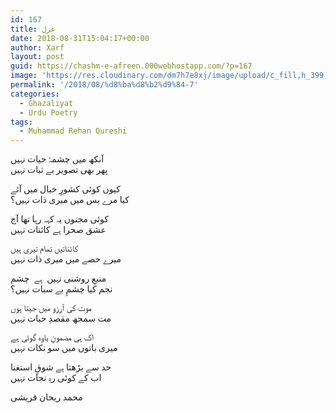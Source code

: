```yaml
---
id: 167
title: غزل
date: 2018-08-31T15:04:17+00:00
author: Xarf
layout: post
guid: https://chashm-e-afreen.000webhostapp.com/?p=167
image: 'https://res.cloudinary.com/dm7h7e8xj/image/upload/c_fill,h_399,w_760/v1501268554/sunrise_ttb9nk.jpg'
permalink: '/2018/08/%d8%ba%d8%b2%d9%84-7'
categories:
  - Ghazaliyat
  - Urdu Poetry
tags:
  - Muhammad Rehan Qureshi
---
```

<span style="font-family: Mehr;">آنکھ میں چشمۂ حیات نہیں</span>  
<span style="font-family: Mehr;">پھر بھی تصویر بے ثبات نہیں</span>

<span style="font-family: Mehr;">کیوں کوئی کشورِ خیال میں آئے</span>  
<span style="font-family: Mehr;">کیا مرے بس میں میری ذات نہیں؟</span>

<span style="font-family: Mehr;">کوئی مجنوں یہ کہہ رہا تھا آج</span>  
<span style="font-family: Mehr;">عشق صحرا ہے کائنات نہیں</span>

<span style="font-family: Mehr;">کائناتیں تمام تیری ہیں</span>  
<span style="font-family: Mehr;">میرے حصے میں میری ذات نہیں</span>

<span style="font-family: Mehr;">منبعِ روشنی نہیں  ہے  چشم</span>  
<span style="font-family: Mehr;">نجم کیا چشمِ بے سبات نہیں؟</span>

<span style="font-family: Mehr;">موت کی آرزو میں جیتا ہوں</span>  
<span style="font-family: Mehr;">مت سمجھ مقصدِ حیات نہیں</span>

<span style="font-family: Mehr;">اک ہی مضمونِ یاوہ گوئی ہے</span>  
<span style="font-family: Mehr;">میری باتوں میں سو نکات نہیں</span>

<span style="font-family: Mehr;">حد سے بڑھتا ہے شوقِ استغنا</span>  
<span style="font-family: Mehr;">اب کے کوئی رہِ نجات نہیں</span>

<span style="font-family: Mehr;">محمد ریحان قریشی</span>
